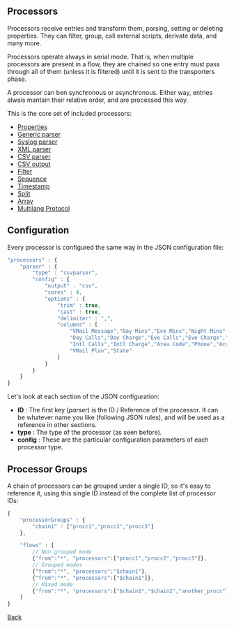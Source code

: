 ## Processors

Processors receive entries and transform them, parsing, setting or deleting properties. They can filter, group, call external scripts, derivate data, and many more.

Processors operate always in serial mode. That is, when multiple processors are present in a flow, they are chained so one entry must pass through all of them (unless it is filtered) until it is sent to the transporters phase.

A processor can ben synchronous or asynchronous. Either way, entries alwais mantain their relative order, and are processed this way.

This is the core set of included processors:

* [Properties](properties.md)
* [Generic parser](parser.md)
* [Syslog parser](syslogparser.md)
* [XML parser](xmlparser.md)
* [CSV parser](csvparser.md)
* [CSV output](csvout.md)
* [Filter](filter.md)
* [Sequence](sequence.md)
* [Timestamp](timestamp.md)
* [Split](split.md)
* [Array](array.md)
* [Multilang Protocol](multilang.md)

## Configuration
Every processor is configured the same way in the JSON configuration file:

```javascript
"processors" : {
	"parser" : {
		"type" : "csvparser",
		"config" : {
			"output" : "csv",
			"cores" : 4,
			"options" : {
				"trim" : true,
				"cast" : true,
				"delimiter" : ",",
				"columns" : [
					"VMail Message","Day Mins","Eve Mins","Night Mins","Intl Mins","CustServ Calls",
					"Day Calls","Day Charge","Eve Calls","Eve Charge","Night Calls","Night Charge",
					"Intl Calls","Intl Charge","Area Code","Phone","Account Length","Int'l Plan",
					"VMail Plan","State"
				]
			}
		}
	}
}
```

Let's look at each section of the JSON configuration:
* **ID** : The first key (*parser*) is the ID / Reference of the processor. It can be whatever name you like (following JSON rules), and will be used as a reference in other sections.
* **type** : The type of the processor (as seen before).
* **config** : These are the particular configuration parameters of each processor type.

## Processor Groups
A chain of processors can be grouped under a single ID, so it's easy to reference it, using this single ID instead of the complete list of processor IDs:

```javascript
{
	"processorGroups" : {
		"chain1" : ["procc1","procc2","procc3"]
	},

	"flows" : [
		// Non grouped mode
		{"from":"*", "processors":["procc1","procc2","procc3"]},
		// Grouped modes
		{"from":"*", "processors":"$chain1"},
		{"from":"*", "processors":["$chain1"]},
		// Mixed mode
		{"from":"*", "processors":["$chain1","$chain2","another_procc"]},
	]
}
```

[Back](../README.md)
